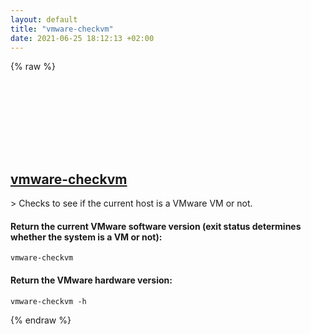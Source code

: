 ```yaml
---
layout: default
title: "vmware-checkvm"
date: 2021-06-25 18:12:13 +02:00
---
```

{% raw %}
<h2 id="vmware-checkvm">
  <a href="/en/linux/vmware-checkvm.html">vmware-checkvm</a> <a href="#vmware-checkvm"><svg class="icon">
    <use href="/assets/images/unicode_sprite.svg#link" />
  </svg></a>
</h2>
> Checks to see if the current host is a VMware VM or not.

#### Return the current VMware software version (exit status determines whether the system is a VM or not):
```shell
vmware-checkvm
```
#### Return the VMware hardware version:
```shell
vmware-checkvm -h
```
{% endraw %}